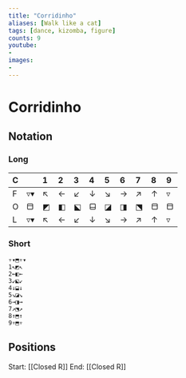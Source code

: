 ```yaml
---
title: "Corridinho"
aliases: [Walk like a cat] 
tags: [dance, kizomba, figure]
counts: 9
youtube:
- 
images:
-
---
```


# Corridinho
## Notation
### Long

| C   |     | 1   | 2   | 3   | 4   | 5   | 6   | 7   | 8   | 9    |
| :--- | :--- | :--- | :--- | :--- | :--- | :--- | :--- | :--- | :--- | :--- |
| F  | ▿▾  | ↖   | ←   | ↙   | ↓   | ↘   | →   | ↗   |   ↑  |  ▿   |
| O   | ⬒   | ◩   | ◧   | ⬕   | ⬓   | ◪   | ◨   | ⬔   | ⬒   |   ⬒  |
| L   | ▿▾  | ↖   | ←   | ↙   | ↓   | ↘   | →   | ↗   |   ↑  |   ▿  |

### Short
```
▿▾⬒▿▾
1↖◩↖
2←◧←
3↙⬕↙
4↓⬓↓
5↘◪↘
6→◨→
7↗⬔↗
8↑⬒↑
9▿⬒▿
```

## Positions
Start: [[Closed R]]
End: [[Closed R]]